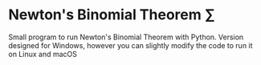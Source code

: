 # Newton's Binomial Theorem ∑
Small program to run Newton's Binomial Theorem with Python. Version designed for Windows, however you can slightly modify the code to run it on Linux and macOS
